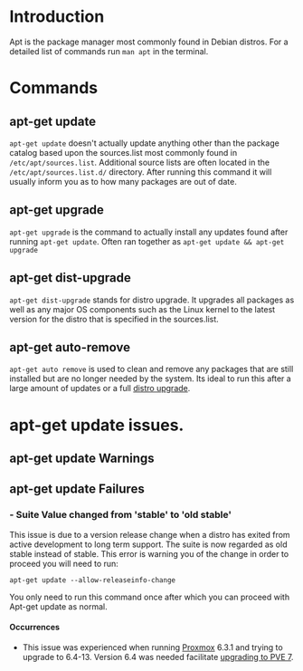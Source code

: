 # Introduction
Apt is the package manager most commonly found in Debian distros. For a detailed list of commands run `man apt` in the terminal.

# Commands
## apt-get update
`apt-get update` doesn't actually update anything other than the package catalog based upon the sources.list most commonly found in `/etc/apt/sources.list`. Additional source lists are often located in the `/etc/apt/sources.list.d/` directory. After running this command it will usually inform you as to how many packages are out of date.

## apt-get upgrade
`apt-get upgrade` is the command to actually install any updates found after running `apt-get update`. Often  ran together as `apt-get update && apt-get upgrade`

## apt-get dist-upgrade
`apt-get dist-upgrade` stands for distro upgrade. It upgrades all packages as well as any major OS components such as the Linux kernel to the latest version for the distro that is specified in the sources.list.

## apt-get auto-remove
`apt-get auto remove` is used to clean and remove any packages that are still installed but are no longer needed by the system. Its ideal to run this after a large amount of updates or a full [distro upgrade](Apt%20Package%20Manager.md##apt-get%20dist-upgrade).
# apt-get update issues.
## apt-get update Warnings
## apt-get update Failures
### - Suite Value changed from 'stable' to 'old stable'
This issue is due to a version release change when a distro has exited from active development to long term support. The suite is now regarded as old stable instead of stable. This error is warning you of the change in order to proceed you will need to run:

`apt-get update --allow-releaseinfo-change`

You only need to run this command once after which you can proceed with Apt-get update as normal.
#### Occurrences
- This issue was experienced when running [Proxmox](Proxmox%20is%20Hard.md) 6.3.1 and trying to upgrade to 6.4-13. Version 6.4 was needed facilitate [upgrading to PVE 7](Proxmox%20is%20Hard.md#Upgrading%20Proxmox%20from%206.x-x%20to%207.0).


